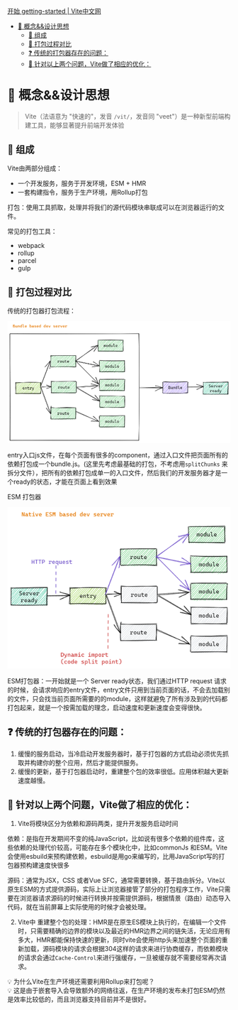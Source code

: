 <!--
 * @Author: luoxi
 * @LastEditTime: 2022-01-28 23:55:37
 * @LastEditors: your name
 * @Description: 
-->
[开始 getting-started | Vite中文网](https://vitejs.cn/guide/)
- [:rocket: 概念&&设计思想](#rocket-概念设计思想)
  - [:sunrise: 组成](#sunrise-组成)
  - [:raised_hands: 打包过程对比](#raised_hands-打包过程对比)
  - [:question: 传统的打包器存在的问题：](#question-传统的打包器存在的问题)
  - [:nut_and_bolt: 针对以上两个问题，Vite做了相应的优化：](#nut_and_bolt-针对以上两个问题vite做了相应的优化)

# :rocket: 概念&&设计思想

> Vite（法语意为 "快速的"，发音 `/vit/`，发音同 "veet"）是一种新型前端构建工具，能够显著提升前端开发体验
> 

## :sunrise: 组成

Vite由两部分组成：

- 一个开发服务，服务于开发环境，ESM + HMR
- 一套构建指令，服务于生产环境，用Rollup打包

打包：使用工具抓取，处理并将我们的源代码模块串联成可以在浏览器运行的文件。

常见的打包工具：

- webpack
- rollup
- parcel
- gulp

## :raised_hands: 打包过程对比

传统的打包器打包流程：

![传统打包器打包过程1](/assets/传统打包器打包过程1.png)

entry入口js文件，在每个页面有很多的component，通过入口文件把页面所有的依赖打包成一个bundle.js。(这里先考虑最基础的打包，不考虑用`splitChunks` 来拆分文件），把所有的依赖打包成单一的入口文件，然后我们的开发服务器才是一个ready的状态，才能在页面上看到效果

ESM 打包器

![ESM打包器打包过程](/assets/ESM打包器打包过程.png)

ESM打包器：一开始就是一个 Server ready状态，我们通过HTTP request 请求的时候，会请求响应的entry文件，entry文件只用到当前页面的话，不会去加载别的文件，只会找当前页面所需要的的module，这样就避免了所有涉及到的代码都打包起来，就是一个按需加载的理念，启动速度和更新速度会变得很快。

## :question: 传统的打包器存在的问题：

1. 缓慢的服务启动，当冷启动开发服务器时，基于打包器的方式启动必须优先抓取并构建你的整个应用，然后才能提供服务。
2. 缓慢的更新，基于打包器启动时，重建整个包的效率很低。应用体积越大更新速度越慢。

## :nut_and_bolt: 针对以上两个问题，Vite做了相应的优化：

1. Vite将模块区分为依赖和源码两类，提升开发服务启动时间

依赖：是指在开发期间不变的纯JavaScript，比如说有很多个依赖的组件库，这些依赖的处理代价较高，可能存在多个模块化中，比如commonJs 和ESM。Vite会使用esbuild来预构建依赖，esbuild是用go来编写的，比用JavaScript写的打包器预构建速度快很多

源码：通常为JSX，CSS 或者Vue SFC，通常需要转换，基于路由拆分。Vite以原生ESM的方式提供源码，实际上让浏览器接管了部分的打包程序工作，Vite只需要在浏览器请求源码的时候进行转换并按需提供源码，根据情景（路由）动态导入代码，就在当前屏幕上实际使用的时候才会被处理。

2. Vite中 重建整个包的处理：HMR是在原生ES模块上执行的，在编辑一个文件时，只需要精确的边界的模块以及最近的HMR边界之间的链失活，无论应用有多大，HMR都能保持快速的更新，同时vite会使用http头来加速整个页面的重新加载，源码模块的请求会根据304这样的请求来进行协商缓存，而依赖模块的请求会通过`Cache-Control`来进行强缓存，一旦被缓存就不需要经常再次请求。

<aside>
💡 为什么Vite在生产环境还需要利用Rollup来打包呢？

</aside>

<aside>
💡 这是由于嵌套导入会导致额外的网络往返，在生产环境的发布未打包ESM仍然是效率比较低的，而且浏览器支持目前并不是很好。

</aside>